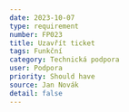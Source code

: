 ```yaml
---
date: 2023-10-07
type: requirement
number: FP023
title: Uzavřít ticket
tags: Funkční
category: Technická podpora
user: Podpora
priority: Should have
source: Jan Novák
detail: false
---
```


